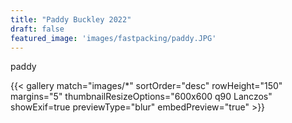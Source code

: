 ```yaml
---
title: "Paddy Buckley 2022"
draft: false
featured_image: 'images/fastpacking/paddy.JPG'
---
```



paddy

{{< gallery match="images/*" sortOrder="desc" rowHeight="150" margins="5" thumbnailResizeOptions="600x600 q90 Lanczos" showExif=true previewType="blur" embedPreview="true" >}}

